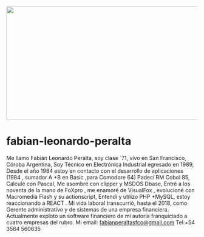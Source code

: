 

<img src="https://www.fpsoft.com.ar/githubimg/bannergi1.jpg" width="900" height="300">



# fabian-leonardo-peralta





Me llamo Fabián Leonardo Peralta, soy clase ´71, vivo en San Francisco, Córoba Argentina, Soy Técnico en Electrónica Industrial egresado en 1989, Desde el año 1984 estoy en contacto con el desarrollo de aplicaciones (1984 , sumador A +B en Basic ,para Comodore 64) Padecí RM Cobol 85, Calculé con Pascal, Me asombré con clipper y MSDOS Dbase, Entré a los noventa de la mano de FoXpro , me enamoré de VisualFox , evolucioné con Macromedia Flash y su actionscript, Entendí y utilizo PHP +MySQL, estoy reaccionando a REACT . Mi vida laboral transcurrió, hasta el 2018, como Gerente administrativo y de sistemas de una empresa financiera. Actualmente exploto un software financiero de mi autoría franquiciado a cuatro empresas del rubro. Mi email: fabianperaltasfco@gmail.com Tel:+54 3564 560635
